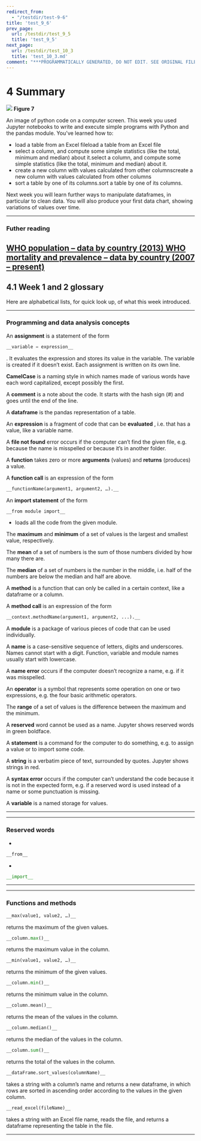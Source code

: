 ```yaml
---
redirect_from:
  - "/testdir/test-9-6"
title: 'test_9_6'
prev_page:
  url: /testdir/test_9_5
  title: 'test_9_5'
next_page:
  url: /testdir/test_10_3
  title: 'test_10_3.md'
comment: "***PROGRAMMATICALLY GENERATED, DO NOT EDIT. SEE ORIGINAL FILES IN /content***"
---
```

# 4 Summary



![](https://www.open.edu/openlearn/ocw/pluginfile.php/1393338/mod_oucontent/oucontent/71687/ou_futurelearn_learn_to_code_fig_1076_3d.jpg)
__Figure 7__

An image of python code on a computer screen.
This week you used Jupyter notebooks to write and execute simple programs with Python and the pandas module. You've learned how to:
* load a table from an Excel fileload a table from an Excel file
* select a column, and compute some simple statistics (like the total, minimum and median) about it.select a column, and compute some simple statistics (like the total, minimum and median) about it. 
* create a new column with values calculated from other columnscreate a new column with values calculated from other columns
* sort a table by one of its columns.sort a table by one of its columns.

Next week you will learn further ways to manipulate dataframes, in particular to clean data. You will also produce your first data chart, showing variations of values over time.

---


### Futher reading
[WHO population – data by country (2013)](http://apps.who.int/gho/data/node.main.POP107?lang=en)[ WHO mortality and prevalence – data by country (2007 – present) ](http://apps.who.int/gho/data/node.country)
---


## 4.1 Week 1 and 2 glossary


Here are alphabetical lists, for quick look up, of what this week introduced.

---


### Programming and data analysis concepts

An __assignment__ is a statement of the form 

```python
__variable = expression__
```

 . It evaluates the expression and stores its value in the variable. The variable is created if it doesn’t exist. Each assignment is written on its own line.

__CamelCase__ is a naming style in which names made of various words have each word capitalized, except possibly the first.

A __comment__ is a note about the code. It starts with the hash sign (#) and goes until the end of the line.

A __dataframe__ is the pandas representation of a table.

An __expression__ is a fragment of code that can be __evaluated__ , i.e. that has a value, like a variable name.

A __file not found__ error occurs if the computer can’t find the given file, e.g. because the name is misspelled or because it’s in another folder.

A __function__ takes zero or more __arguments__ (values) and __returns__ (produces) a value.

A __function call__ is an expression of the form 

```python
__functionName(argument1, argument2, …).__
```



An __import statement__ of the form 

```python
__from module import__
```

 * loads all the code from the given module.

The __maximum__ and __minimum__ of a set of values is the largest and smallest value, respectively.

The __mean__ of a set of numbers is the sum of those numbers divided by how many there are.

The __median__ of a set of numbers is the number in the middle, i.e. half of the numbers are below the median and half are above.

A __method__ is a function that can only be called in a certain context, like a dataframe or a column.

A __method call__ is an expression of the form 

```python
__context.methodName(argument1, argument2, ...).__
```



A __module__ is a package of various pieces of code that can be used individually.

A __name__ is a case-sensitive sequence of letters, digits and underscores. Names cannot start with a digit. Function, variable and module names usually start with lowercase.

A __name error__ occurs if the computer doesn’t recognize a name, e.g. if it was misspelled.

An __operator__ is a symbol that represents some operation on one or two expressions, e.g. the four basic arithmetic operators.

The __range__ of a set of values is the difference between the maximum and the minimum.

A __reserved__ word cannot be used as a name. Jupyter shows reserved words in green boldface.

A __statement__ is a command for the computer to do something, e.g. to assign a value or to import some code.

A __string__ is a verbatim piece of text, surrounded by quotes. Jupyter shows strings in red.

A __syntax error__ occurs if the computer can’t understand the code because it is not in the expected form, e.g. if a reserved word is used instead of a name or some punctuation is missing.

A __variable__ is a named storage for values.

---

---


### Reserved words
* 

```python
__from__
```


* 

```python
__import__
```



---

---


### Functions and methods



```python
__max(value1, value2, …)__
```

 returns the maximum of the given values.



```python
__column.max()__
```

 returns the maximum value in the column.



```python
__min(value1, value2, …)__
```

 returns the minimum of the given values.



```python
__column.min()__
```

 returns the minimum value in the column.



```python
__column.mean()__
```

 returns the mean of the values in the column.



```python
__column.median()__
```

 returns the median of the values in the column.



```python
__column.sum()__
```

 returns the total of the values in the column.



```python
__dataFrame.sort_values(columnName)__
```

 takes a string with a column’s name and returns a new dataframe, in which rows are sorted in ascending order according to the values in the given column.



```python
__read_excel(fileName)__
```

 takes a string with an Excel file name, reads the file, and returns a dataframe representing the table in the file.

---

